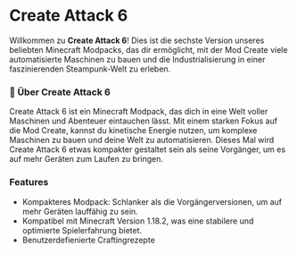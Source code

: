 # Create Attack 6

Willkommen zu **Create Attack 6**! Dies ist die sechste Version unseres beliebten Minecraft Modpacks, das dir ermöglicht, mit der Mod Create viele automatisierte Maschinen zu bauen und die Industrialisierung in einer faszinierenden Steampunk-Welt zu erleben.

### 📜 Über Create Attack 6

Create Attack 6 ist ein Minecraft Modpack, das dich in eine Welt voller Maschinen und Abenteuer eintauchen lässt. Mit einem starken Fokus auf die Mod Create, kannst du kinetische Energie nutzen, um komplexe Maschinen zu bauen und deine Welt zu automatisieren. Dieses Mal wird Create Attack 6 etwas kompakter gestaltet sein als seine Vorgänger, um es auf mehr Geräten zum Laufen zu bringen.

### Features

- Kompakteres Modpack: Schlanker als die Vorgängerversionen, um auf mehr Geräten lauffähig zu sein.
- Kompatibel mit Minecraft Version 1.18.2, was eine stabilere und optimierte Spielerfahrung bietet.
- Benutzerdefienierte Craftingrezepte
